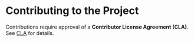 # Contributing to the Project

Contributions require approval of a **Contributor License Agreement (CLA)**. See [CLA](/docs/license/CONTRIBUTOR_LICENSE_AGREEMENT.md) for details.
